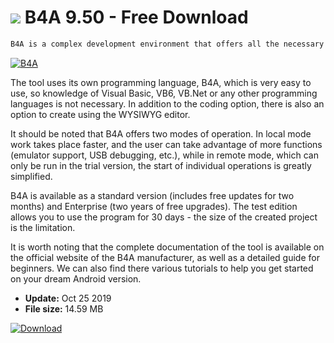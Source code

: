 # ![](https://cdn.softexe.net/static/icon/0/b4a-8384.png) B4A 9.50 - Free Download

```sh
B4A is a complex development environment that offers all the necessary functions that allow you to quickly prepare your own application for Android devices.
```
[![B4A](https://gallery.dpcdn.pl/imgc/Tools/67615/g_-_420x350_1.5_-_x20160502000216_0.png)](https://softexe.net/win/development-it/environments/b4a:hchd.html)

The tool uses its own programming language, B4A, which is very easy to use, so knowledge of Visual Basic, VB6, VB.Net or any other programming languages ​​is not necessary. In addition to the coding option, there is also an option to create using the WYSIWYG editor.
 
 It should be noted that B4A offers two modes of operation. In local mode work takes place faster, and the user can take advantage of more functions (emulator support, USB debugging, etc.), while in remote mode, which can only be run in the trial version, the start of individual operations is greatly simplified.
 
 B4A is available as a standard version (includes free updates for two months) and Enterprise (two years of free upgrades). The test edition allows you to use the program for 30 days - the size of the created project is the limitation.
 
 It is worth noting that the complete documentation of the tool is available on the official website of the B4A manufacturer, as well as a detailed guide for beginners. We can also find there various tutorials to help you get started on your dream Android version.


- **Update:** Oct 25 2019
- **File size:** 14.59 MB

[![Download](https://cdn.softexe.net/static/img/download.png)](https://softexe.net/win/development-it/environments/b4a:hchd.html)

